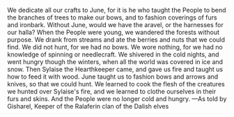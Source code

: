 We dedicate all our crafts to June, for it is he who taught the People to bend the branches of trees to make our bows, and to fashion coverings of furs and ironbark. Without June, would we have the aravel, or the harnesses for our halla?
When the People were young, we wandered the forests without purpose. We drank from streams and ate the berries and nuts that we could find. We did not hunt, for we had no bows. We wore nothing, for we had no knowledge of spinning or needlecraft. We shivered in the cold nights, and went hungry though the winters, when all the world was covered in ice and snow.
Then Sylaise the Hearthkeeper came, and gave us fire and taught us how to feed it with wood. June taught us to fashion bows and arrows and knives, so that we could hunt. We learned to cook the flesh of the creatures we hunted over Sylaise's fire, and we learned to clothe ourselves in their furs and skins. And the People were no longer cold and hungry.
—As told by Gisharel, Keeper of the Ralaferin clan of the Dalish elves
